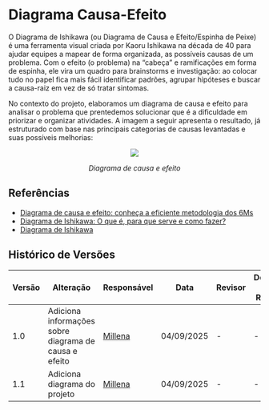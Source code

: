 # Diagrama Causa-Efeito

O Diagrama de Ishikawa (ou Diagrama de Causa e Efeito/Espinha de Peixe) é uma ferramenta visual criada por Kaoru Ishikawa na década de 40 para ajudar equipes a mapear de forma organizada, as possíveis causas de um problema. Com o efeito (o problema) na “cabeça” e ramificações em forma de espinha, ele vira um quadro para brainstorms e investigação: ao colocar tudo no papel fica mais fácil identificar padrões, agrupar hipóteses e buscar a causa-raiz em vez de só tratar sintomas.

No contexto do projeto, elaboramos um diagrama de causa e efeito para analisar o problema que prentedemos solucionar que é a dificuldade em priorizar e organizar atividades. A imagem a seguir apresenta o resultado, já estruturado com base nas principais categorias de causas levantadas e suas possíveis melhorias:

<div align="center">
  <img src="https://github-production-user-asset-6210df.s3.amazonaws.com/60625345/485907560-b0aa44fa-9459-48a1-9417-a1dc31664bd8.png?X-Amz-Algorithm=AWS4-HMAC-SHA256&X-Amz-Credential=AKIAVCODYLSA53PQK4ZA%2F20250905%2Fus-east-1%2Fs3%2Faws4_request&X-Amz-Date=20250905T004408Z&X-Amz-Expires=300&X-Amz-Signature=e453e061728dbf7deb0be8fa5f99188e8339574a459867374b33d7ab6d86f7f4&X-Amz-SignedHeaders=host">
  <p><em>Diagrama de causa e efeito</em></p>
</div>

## Referências

- [Diagrama de causa e efeito: conheça a eficiente metodologia dos 6Ms](https://robsoncamargo.com.br/blog/Diagrama-de-causa-e-efeito-como-usar-a-metodologia-dos-6Ms)
- [Diagrama de Ishikawa: O que é, para que serve e como fazer?](https://www.fm2s.com.br/blog/diagrama-causa-efeito-ishikawa)
- [Diagrama de Ishikawa](https://miro.com/pt/diagrama/o-que-e-diagrama-ishikawa/)

## Histórico de Versões

| Versão | Alteração | Responsável | Data | Revisor |  Detalhes da Revisão | Data da Revisão |
|--------|-----------|-------------|------|---------|----------------------|-----------------|
| 1.0 | Adiciona informações sobre diagrama de causa e efeito| [Millena](https://github.com/MillenaQueiroz) | 04/09/2025 | - |- | 03/09/2025 |
| 1.1 | Adiciona diagrama do projeto| [Millena](https://github.com/MillenaQueiroz) | 04/09/2025 | - |- | 04/09/2025 |